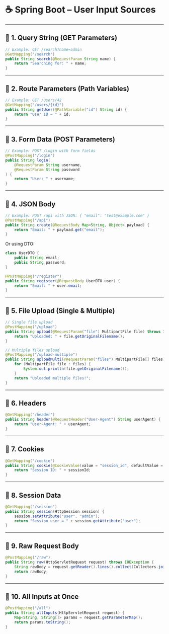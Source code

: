 # ☕ **Spring Boot – User Input Sources**

---

## 🔹 1. Query String (GET Parameters)

```java
// Example: GET /search?name=admin
@GetMapping("/search")
public String search(@RequestParam String name) {
    return "Searching for: " + name;
}
```

---

## 🔹 2. Route Parameters (Path Variables)

```java
// Example: GET /users/42
@GetMapping("/users/{id}")
public String getUser(@PathVariable("id") String id) {
    return "User ID = " + id;
}
```

---

## 🔹 3. Form Data (POST Parameters)

```java
// Example: POST /login with form fields
@PostMapping("/login")
public String login(
    @RequestParam String username,
    @RequestParam String password
) {
    return "User: " + username;
}
```

---

## 🔹 4. JSON Body

```java
// Example: POST /api with JSON: { "email": "test@example.com" }
@PostMapping("/api")
public String create(@RequestBody Map<String, Object> payload) {
    return "Email: " + payload.get("email");
}
```

Or using DTO:

```java
class UserDTO {
    public String email;
    public String password;
}

@PostMapping("/register")
public String register(@RequestBody UserDTO user) {
    return "Email: " + user.email;
}
```

---

## 🔹 5. File Upload (Single & Multiple)

```java
// Single file upload
@PostMapping("/upload")
public String upload(@RequestParam("file") MultipartFile file) throws IOException {
    return "Uploaded: " + file.getOriginalFilename();
}

// Multiple files upload
@PostMapping("/upload-multiple")
public String uploadMulti(@RequestParam("files") MultipartFile[] files) {
    for (MultipartFile file : files) {
        System.out.println(file.getOriginalFilename());
    }
    return "Uploaded multiple files!";
}
```

---

## 🔹 6. Headers

```java
@GetMapping("/header")
public String header(@RequestHeader("User-Agent") String userAgent) {
    return "User-Agent: " + userAgent;
}
```

---

## 🔹 7. Cookies

```java
@GetMapping("/cookie")
public String cookie(@CookieValue(value = "session_id", defaultValue = "none") String sessionId) {
    return "Session ID: " + sessionId;
}
```

---

## 🔹 8. Session Data

```java
@GetMapping("/session")
public String session(HttpSession session) {
    session.setAttribute("user", "admin");
    return "Session user = " + session.getAttribute("user");
}
```

---

## 🔹 9. Raw Request Body

```java
@PostMapping("/raw")
public String raw(HttpServletRequest request) throws IOException {
    String rawBody = request.getReader().lines().collect(Collectors.joining(System.lineSeparator()));
    return rawBody;
}
```

---

## 🔹 10. All Inputs at Once

```java
@PostMapping("/all")
public String allInputs(HttpServletRequest request) {
    Map<String, String[]> params = request.getParameterMap();
    return params.toString();
}
```
